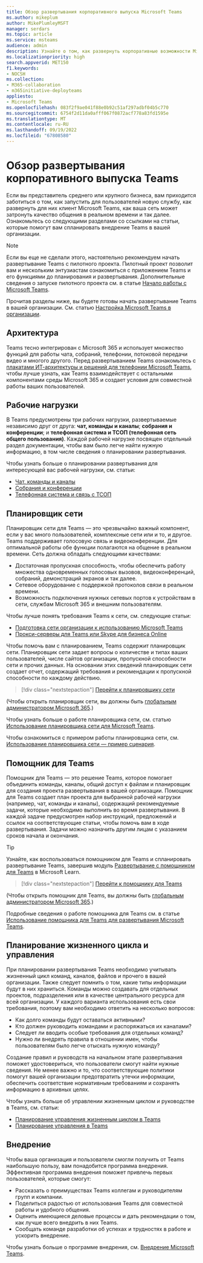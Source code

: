 ```yaml
---
title: Обзор развертывания корпоративного выпуска Microsoft Teams
ms.author: mikeplum
author: MikePlumleyMSFT
manager: serdars
ms.topic: article
ms.service: msteams
audience: admin
description: Узнайте о том, как развернуть корпоративные возможности Microsoft Teams.
ms.localizationpriority: high
search.appverid: MET150
f1.keywords:
- NOCSH
ms.collection:
- M365-collaboration
- m365initiative-deployteams
appliesto:
- Microsoft Teams
ms.openlocfilehash: 083f2f9ae041f88e0b92c51af297adbf04b5c770
ms.sourcegitcommit: 6754f2d11da0afff067f0872acf778a83fd1595e
ms.translationtype: MT
ms.contentlocale: ru-RU
ms.lasthandoff: 09/19/2022
ms.locfileid: "67808580"
---
```

# <a name="teams-enterprise-deployment-overview"></a>Обзор развертывания корпоративного выпуска Teams

Если вы представитель среднего или крупного бизнеса, вам приходится заботиться о том, как запустить для пользователей новую службу, как развернуть для них клиент Microsoft Teams, как ваша сеть может затронуть качество общения в реальном времени и так далее. Ознакомьтесь со следующими разделами со ссылками на статьи, которые помогут вам спланировать внедрение Teams в вашей организации.

> [!NOTE]
> Если вы еще не сделали этого, настоятельно рекомендуем начать развертывание Teams с пилотного проекта. Пилотный проект позволит вам и нескольким энтузиастам ознакомиться с приложением Teams и его функциями до планирования и развертывания. Дополнительные сведения о запуске пилотного проекта см. в статье [Начало работы с Microsoft Teams](get-started-with-teams-quick-start.md).

Прочитав разделы ниже, вы будете готовы начать развертывание Teams в вашей организации. См. статью [Настройка Microsoft Teams в организации](deploy-enterprise-setup.md).

## <a name="architecture"></a>Архитектура

Teams тесно интегрирован с Microsoft 365 и использует множество функций для работы чата, собраний, телефонии, потоковой передачи видео и многого другого. Перед развертыванием Teams ознакомьтесь с [плакатами ИТ-архитектуры и решений для телефонии Microsoft Teams](teams-architecture-solutions-posters.md), чтобы лучше узнать, как Teams взаимодействует с остальными компонентами среды Microsoft 365 и создает условия для совместной работы ваших пользователей.

## <a name="workloads"></a>Рабочие нагрузки

В Teams предусмотрены три рабочих нагрузки, развертываемые независимо друг от друга: **чат, команды и каналы**; **собрания и конференции**; и **телефонная система и ТСОП (телефонная сеть общего пользования)**. Каждой рабочей нагрузке посвящен отдельный раздел документации, чтобы вам было легче найти нужную информацию, в том числе сведения о планировании развертывания.

Чтобы узнать больше о планировании развертывания для интересующей вас рабочей нагрузки, см. статьи:

- [Чат, команды и каналы](deploy-chat-teams-channels-microsoft-teams-landing-page.md)
- [Собрания и конференции](deploy-meetings-microsoft-teams-landing-page.md)
- [Телефонная система и связь с ТСОП](cloud-voice-landing-page.md)

## <a name="network-planner"></a>Планировщик сети

Планировщик сети для Teams — это чрезвычайно важный компонент, если у вас много пользователей, комплексные сети или и то, и другое. Teams поддерживает голосовую связь и видеоконференции. Для оптимальной работы обе функции полагаются на общение в реальном времени. Сеть должна обладать следующими качествами:

- Достаточная пропускная способность, чтобы обеспечить работу множества одновременных голосовых вызовов, видеоконференций, собраний, демонстраций экранов и так далее.
- Сетевое оборудование с поддержкой протоколов связи в реальном времени.
- Возможность подключения нужных сетевых портов к устройствам в сети, службам Microsoft 365 и внешним пользователям.

Чтобы лучше понять требования Teams к сети, см. следующие статьи:

- [Подготовка сети организации к использованию Microsoft Teams](prepare-network.md)
- [Прокси-серверы для Teams или Skype для бизнеса Online](proxy-servers-for-skype-for-business-online.md)

Чтобы помочь вам с планированием, Teams содержит планировщик сети. Планировщик сети задает вопросы о количестве и типах ваших пользователей, числе сайтов организации, пропускной способности сети и прочих данных. На основании этих сведений планировщик сети создает отчет, содержащий требования и рекомендации к пропускной способности по каждому действию.

 > [!div class="nextstepaction"]
> [Перейти к планировщику сети](https://admin.teams.microsoft.com/networkplanner/organization)

(Чтобы открыть планировщик сети, вы должны быть [глобальным администратором Microsoft 365](/microsoft-365/admin/add-users/about-admin-roles#commonly-used-microsoft-365-admin-center-roles).)

Чтобы узнать больше о работе планировщика сети, см. статью [Использование планировщика сети для Microsoft Teams](network-planner.md).

Чтобы ознакомиться с примером работы планировщика сети, см. [Использование планировщика сети — пример сценария](tutorial-network-planner-example.yml).

## <a name="teams-advisor"></a>Помощник для Teams

Помощник для Teams — это решение Teams, которое помогает объединить команды, каналы, общий доступ к файлам и планировщик для создания проекта развертывания в вашей организации. Помощник для Teams создает план проекта для выбранной рабочей нагрузки (например, чат, команды и каналы), содержащий рекомендуемые задачи, которые необходимо выполнить во время развертывания. В каждой задаче предусмотрен набор инструкций, предложений и ссылок на соответствующие статьи, чтобы помочь вам в ходе развертывания. Задачи можно назначить другим лицам с указанием сроков начала и окончания.

> [!TIP]
> Узнайте, как воспользоваться помощником для Teams и спланировать развертывание Teams, завершив модуль [Развертывание с помощником для Teams](/training/modules/m365-teams-rollout-using-advisor/) в Microsoft Learn.

> [!div class="nextstepaction"]
> [Перейти к помощнику для Teams](https://admin.teams.microsoft.com/teams-deployment)

(Чтобы открыть помощник для Teams, вы должны быть [глобальным администратором Microsoft 365](/microsoft-365/admin/add-users/about-admin-roles#commonly-used-microsoft-365-admin-center-roles).)

Подробные сведения о работе помощника для Teams см. в статье [Использование помощника для Teams для развертывания Microsoft Teams](use-advisor-teams-roll-out.md).

## <a name="lifecycle-and-governance-planning"></a>Планирование жизненного цикла и управления

При планировании развертывания Teams необходимо учитывать жизненный цикл команд, каналов, файлов и прочего в вашей организации. Также следует помнить о том, какие типы информации будут в них храниться. Команды можно создавать для отдельных проектов, подразделения или в качестве центрального ресурса для всей организации. У каждого варианта использования есть свои требования, поэтому вам необходимо ответить на несколько вопросов:

- Как долго команды будут оставаться активными?
- Кто должен руководить командами и распоряжаться их каналами?
- Следует ли вводить особые требования для отдельных команд?
- Нужно ли внедрять правила в отношении имен, чтобы пользователям было легче отыскать нужную команду?

Создание правил и руководств на начальном этапе развертывания поможет удостовериться, что пользователи смогут найти нужные сведения. Не менее важно и то, что соответствующие политики помогут вашей организации предотвратить утечки информации, обеспечить соответствие нормативным требованиям и сохранять информацию в архивных целях.

Чтобы узнать больше об управлении жизненным циклом и руководстве в Teams, см. статьи:

- [Планирование управления жизненным циклом в Teams](plan-teams-lifecycle.md)
- [Планирование управления в Teams](plan-teams-governance.md)

## <a name="adoption"></a>Внедрение

Чтобы ваша организация и пользователи смогли получить от Teams наибольшую пользу, вам понадобится программа внедрения. Эффективная программа внедрения поможет привлечь первых пользователей, которые смогут:

- Рассказать о преимуществах Teams коллегам и руководителям групп и компании.
- Поделиться радостью от использования Teams для совместной работы и удобного общения.
- Оценить имеющиеся деловые процессы и дать рекомендации о том, как лучше всего внедрить в них Teams.
- Сообщать команде разработки об успехах и трудностях в работе и ускорить внедрение.

Чтобы узнать больше о программе внедрения, см. [Внедрение Microsoft Teams](adopt-microsoft-teams-landing-page.md).
